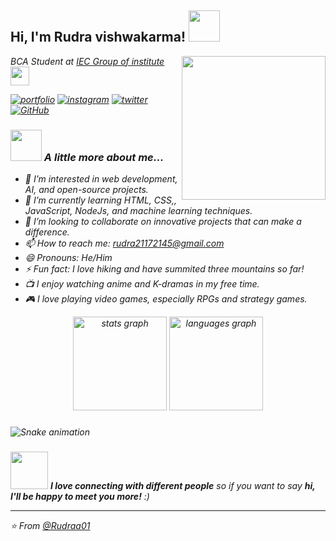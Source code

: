 <h2> Hi, I'm Rudra vishwakarma! <img src="https://media.giphy.com/media/mGcNjsfWAjY5AEZNw6/giphy.gif" width="50"></h2>
<img align='right' src="https://media.giphy.com/media/fha1cv4Le2lVRXXJsc/giphy.gif?cid=ecf05e47img5vpst86pk43ey6rufm1azq9damy0l62bgt7j5&ep=v1_gifs_search&rid=giphy.gif&ct=g" width="230">
<p><em>BCA Student at <a href="https://www.iec.edu.in//">IEC Group of institute</a><img src="https://media.giphy.com/media/fYSnHlufseco8Fh93Z/giphy.gif" width="30"></br>

[![portfolio](https://img.shields.io/badge/my_portfolio-000?style=for-the-badge&logo=ko-fi&logoColor=white)](https://priyanshu84iya.github.io/portfolio/)
[![instagram](https://img.shields.io/badge/instagram-fe02bf?style=for-the-badge&logo=instagram&logoColor=white)](https://www.instagram.com/pry_uchiha/)
[![twitter](https://img.shields.io/badge/twitter-1DA1F2?style=for-the-badge&logo=X&logoColor=white)](https://x.com/Priyans20311071)
[![GitHub](https://img.shields.io/badge/Github-000?style=for-the-badge&logo=github&logoColor=white)](https://github.com/Priyanshu84iya)


### <img src="https://media.giphy.com/media/VgCDAzcKvsR6OM0uWg/giphy.gif" width="50"> A little more about me...  
- 👀 I’m interested in web development, AI, and open-source projects.
- 🌱 I’m currently learning HTML, CSS,, JavaScript, NodeJs, and machine learning techniques.
- 💞 I’m looking to collaborate on innovative projects that can make a difference.
- 📫 How to reach me: [rudra21172145@gmail.com](rudra21172145@gmail.com)
- 😄 Pronouns: He/Him
- ⚡ Fun fact: I love hiking and have summited three mountains so far!
- 📺 I enjoy watching anime and K-dramas in my free time.
- 🎮 I love playing video games, especially RPGs and strategy games.

<div align="center">
  <img src="https://github-readme-stats.vercel.app/api?username=Rudraa01&hide_title=false&hide_rank=false&show_icons=true&include_all_commits=true&count_private=true&disable_animations=false&theme=dracula&locale=en&hide_border=false&order=1" height="150" alt="stats graph"  />
  <img src="https://github-readme-stats.vercel.app/api/top-langs?username=Rudraa01&locale=en&hide_title=false&layout=compact&card_width=320&langs_count=5&theme=dracula&hide_border=false&order=2" height="150" alt="languages graph"  />
</div>

###

<img src="https://raw.githubusercontent.com/Rudraa01/Rudraa01/output/snake.svg" alt="Snake animation" />

###

<img src="https://media.giphy.com/media/LnQjpWaON8nhr21vNW/giphy.gif" width="60"> <em><b>I love connecting with different people</b> so if you want to say <b>hi, I'll be happy to meet you more!</b> :)</em>

---

⭐ From [@Rudraa01](https://github.com/Rudraa01)
